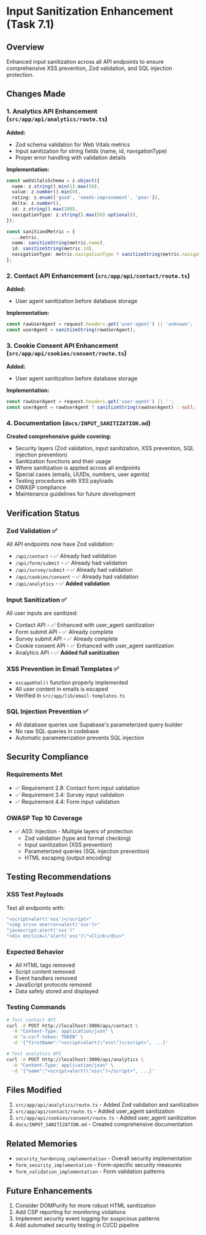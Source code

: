 # Input Sanitization Enhancement (Task 7.1)

## Overview
Enhanced input sanitization across all API endpoints to ensure comprehensive XSS prevention, Zod validation, and SQL injection protection.

## Changes Made

### 1. Analytics API Enhancement (`src/app/api/analytics/route.ts`)
**Added:**
- Zod schema validation for Web Vitals metrics
- Input sanitization for string fields (name, id, navigationType)
- Proper error handling with validation details

**Implementation:**
```typescript
const webVitalsSchema = z.object({
  name: z.string().min(1).max(50),
  value: z.number().min(0),
  rating: z.enum(['good', 'needs-improvement', 'poor']),
  delta: z.number(),
  id: z.string().max(100),
  navigationType: z.string().max(50).optional(),
});

const sanitizedMetric = {
  ...metric,
  name: sanitizeString(metric.name),
  id: sanitizeString(metric.id),
  navigationType: metric.navigationType ? sanitizeString(metric.navigationType) : undefined,
};
```

### 2. Contact API Enhancement (`src/app/api/contact/route.ts`)
**Added:**
- User agent sanitization before database storage

**Implementation:**
```typescript
const rawUserAgent = request.headers.get('user-agent') || 'unknown';
const userAgent = sanitizeString(rawUserAgent);
```

### 3. Cookie Consent API Enhancement (`src/app/api/cookies/consent/route.ts`)
**Added:**
- User agent sanitization before database storage

**Implementation:**
```typescript
const rawUserAgent = request.headers.get('user-agent') || '';
const userAgent = rawUserAgent ? sanitizeString(rawUserAgent) : null;
```

### 4. Documentation (`docs/INPUT_SANITIZATION.md`)
**Created comprehensive guide covering:**
- Security layers (Zod validation, input sanitization, XSS prevention, SQL injection prevention)
- Sanitization functions and their usage
- Where sanitization is applied across all endpoints
- Special cases (emails, UUIDs, numbers, user agents)
- Testing procedures with XSS payloads
- OWASP compliance
- Maintenance guidelines for future development

## Verification Status

### Zod Validation ✅
All API endpoints now have Zod validation:
- `/api/contact` - ✅ Already had validation
- `/api/form/submit` - ✅ Already had validation
- `/api/survey/submit` - ✅ Already had validation
- `/api/cookies/consent` - ✅ Already had validation
- `/api/analytics` - ✅ **Added validation**

### Input Sanitization ✅
All user inputs are sanitized:
- Contact API - ✅ Enhanced with user_agent sanitization
- Form submit API - ✅ Already complete
- Survey submit API - ✅ Already complete
- Cookie consent API - ✅ Enhanced with user_agent sanitization
- Analytics API - ✅ **Added full sanitization**

### XSS Prevention in Email Templates ✅
- `escapeHtml()` function properly implemented
- All user content in emails is escaped
- Verified in `src/app/lib/email-templates.ts`

### SQL Injection Prevention ✅
- All database queries use Supabase's parameterized query builder
- No raw SQL queries in codebase
- Automatic parameterization prevents SQL injection

## Security Compliance

### Requirements Met
- ✅ Requirement 2.8: Contact form input validation
- ✅ Requirement 3.4: Survey input validation
- ✅ Requirement 4.4: Form input validation

### OWASP Top 10 Coverage
- ✅ A03: Injection - Multiple layers of protection
  - Zod validation (type and format checking)
  - Input sanitization (XSS prevention)
  - Parameterized queries (SQL injection prevention)
  - HTML escaping (output encoding)

## Testing Recommendations

### XSS Test Payloads
Test all endpoints with:
```javascript
"<script>alert('xss')</script>"
"<img src=x onerror=alert('xss')>"
"javascript:alert('xss')"
"<div onclick=\"alert('xss')\">Click</div>"
```

### Expected Behavior
- All HTML tags removed
- Script content removed
- Event handlers removed
- JavaScript protocols removed
- Data safely stored and displayed

### Testing Commands
```bash
# Test contact API
curl -X POST http://localhost:3000/api/contact \
  -H "Content-Type: application/json" \
  -H "x-csrf-token: TOKEN" \
  -d '{"firstName":"<script>alert(\"xss\")</script>", ...}'

# Test analytics API
curl -X POST http://localhost:3000/api/analytics \
  -H "Content-Type: application/json" \
  -d '{"name":"<script>alert(\"xss\")</script>", ...}'
```

## Files Modified
1. `src/app/api/analytics/route.ts` - Added Zod validation and sanitization
2. `src/app/api/contact/route.ts` - Added user_agent sanitization
3. `src/app/api/cookies/consent/route.ts` - Added user_agent sanitization
4. `docs/INPUT_SANITIZATION.md` - Created comprehensive documentation

## Related Memories
- `security_hardening_implementation` - Overall security implementation
- `form_security_implementation` - Form-specific security measures
- `form_validation_implementation` - Form validation patterns

## Future Enhancements
1. Consider DOMPurify for more robust HTML sanitization
2. Add CSP reporting for monitoring violations
3. Implement security event logging for suspicious patterns
4. Add automated security testing in CI/CD pipeline
